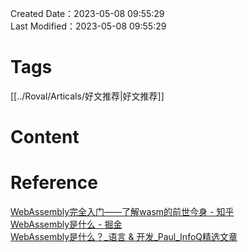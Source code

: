 Created Date：2023-05-08 09:55:29  
Last Modified：2023-05-08 09:55:29

# Tags

[[../Roval/Articals/好文推荐|好文推荐]]

# Content

# Reference

[WebAssembly完全入门——了解wasm的前世今身 - 知乎](https://zhuanlan.zhihu.com/p/68048524)  
[WebAssembly是什么 - 掘金](https://juejin.cn/post/7002151996698411015)  
[WebAssembly是什么？_语言 & 开发_Paul_InfoQ精选文章](https://www.infoq.cn/article/y49bijzt5jd6cj1jy_id)
